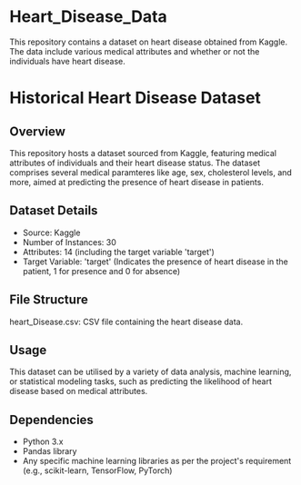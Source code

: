 # Heart_Disease_Data
This repository contains a dataset on heart disease obtained from Kaggle. The data include various medical attributes and whether or not the individuals have heart disease.
# Historical Heart Disease Dataset
## Overview
This repository hosts a dataset sourced from Kaggle, featuring medical attributes of individuals and their heart disease status. The dataset comprises several medical paramteres like age, sex, cholesterol levels, and more, aimed at predicting the presence of heart disease in patients.
## Dataset Details
- Source: Kaggle
- Number of Instances: 30
- Attributes: 14 (including the target variable 'target')
- Target Variable: 'target' (Indicates the presence of heart disease in the patient, 1 for presence and 0 for absence)
## File Structure
heart_Disease.csv: CSV file containing the heart disease data.
## Usage
This dataset can be utilised by a variety of data analysis, machine learning, or statistical modeling tasks, such as predicting the likelihood of heart disease based on medical attributes.
## Dependencies
- Python 3.x
- Pandas library
- Any specific machine learning libraries as per the project's requirement (e.g., scikit-learn, TensorFlow, PyTorch)
